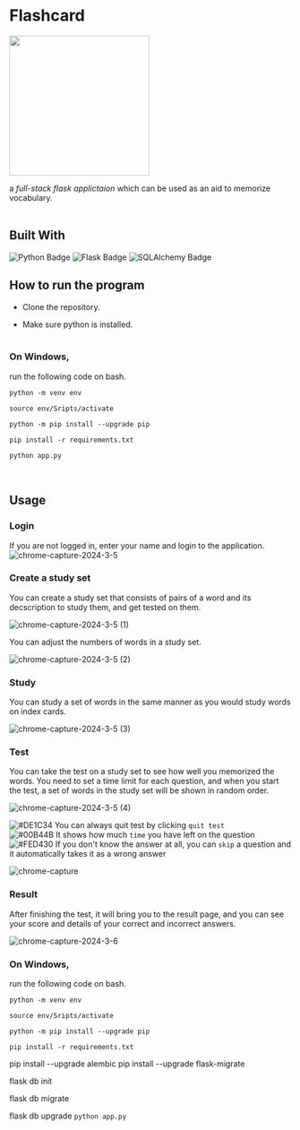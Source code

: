# Flashcard
<img src='https://github.com/tylerhkmontana/flashcard/assets/63427616/5665efd4-b2c4-4510-8ce3-9849789ab8bf' width=250/>

a *full-stack flask applictaion* which can be used as an aid to memorize vocabulary. <br><br>

## Built With
![Python Badge](https://img.shields.io/badge/Python-3776AB?logo=python&logoColor=fff&style=for-the-badge)
![Flask Badge](https://img.shields.io/badge/Flask-000?logo=flask&logoColor=fff&style=for-the-badge)
![SQLAlchemy Badge](https://img.shields.io/badge/SQLAlchemy-D71F00?logo=sqlalchemy&logoColor=fff&style=for-the-badge)

## How to run the program

- Clone the repository.

- Make sure python is installed.<br><br>

### On Windows,

run the following code on bash.

`python -m venv env`

`source env/Sripts/activate`

`python -m pip install --upgrade pip`

`pip install -r requirements.txt`

`python app.py`

<br>

## Usage

### Login

If you are not logged in, enter your name and login to the application.
![chrome-capture-2024-3-5](https://github.com/tylerhkmontana/flashcard/assets/63427616/a419e6a4-844b-4407-a0fd-d2ce1ca33c74)

### Create a study set

You can create a study set that consists of pairs of a word and its decscription to study them, and get tested on them.

![chrome-capture-2024-3-5 (1)](https://github.com/tylerhkmontana/flashcard/assets/63427616/0ae848c2-3067-4668-be86-13442621a62c)

You can adjust the numbers of words in a study set.

![chrome-capture-2024-3-5 (2)](https://github.com/tylerhkmontana/flashcard/assets/63427616/b875f55a-d4c3-418a-bf83-b2a515efd09b)

### Study 

You can study a set of words in the same manner as you would study words on index cards.

![chrome-capture-2024-3-5 (3)](https://github.com/tylerhkmontana/flashcard/assets/63427616/e70d2475-62e6-44e6-88c5-3163ef101104)

### Test

You can take the test on a study set to see how well you memorized the words. You need to set a time limit for each question, and when you start the test, a set of words in the study set will be shown in random order. 

![chrome-capture-2024-3-5 (4)](https://github.com/tylerhkmontana/flashcard/assets/63427616/862b7267-7c70-4a84-9a50-45ffed538106)

![#DE1C34](https://placehold.co/15x15/DE1C34/DE1C34.png) You can always quit test by clicking `quit test` <br/>
![#00B44B](https://placehold.co/15x15/00B44B/00B44B.png) It shows how much `time` you have left on the question <br/>
![#FED430](https://placehold.co/15x15/FED430/FED430.png) If you don't know the answer at all, you can `skip` a question and it automatically takes it as a wrong answer

![chrome-capture](https://github.com/tylerhkmontana/flashcard/assets/63427616/0d77a646-b363-4fdc-bf4b-2da720e55be7)

### Result

After finishing the test, it will bring you to the result page, and you can see your score and details of your correct and incorrect answers.

![chrome-capture-2024-3-6](https://github.com/tylerhkmontana/flashcard/assets/63427616/20c066ac-c7c0-4881-b354-7680c96dd324)

### On Windows,

run the following code on bash.

`python -m venv env`

`source env/Sripts/activate`

`python -m pip install --upgrade pip`

`pip install -r requirements.txt`

pip install --upgrade alembic
pip install --upgrade flask-migrate

flask db init

flask db migrate

flask db upgrade
`python app.py`